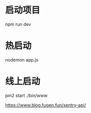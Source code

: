 <!--
 * @Author: jack.hai
 * @Date: 2022-08-27 12:18:36
 * @LastEditTime: 2022-09-17 13:56:48
 * @Description: 
-->
# 启动项目
npm run dev

# 热启动 
nodemon app.js

# 线上启动
pm2 start ./bin/www

https://www.blog.fugen.fun/sentry-api/